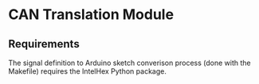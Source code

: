 CAN Translation Module
=========================

## Requirements

The signal definition to Arduino sketch converison process (done with the
Makefile) requires the IntelHex Python package.
